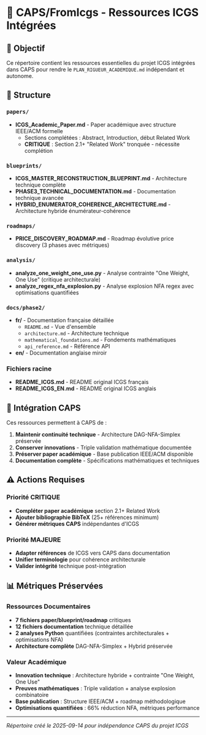 # 📁 CAPS/FromIcgs - Ressources ICGS Intégrées

## 🎯 Objectif

Ce répertoire contient les ressources essentielles du projet ICGS intégrées dans CAPS pour rendre le `PLAN_RIGUEUR_ACADEMIQUE.md` indépendant et autonome.

## 📂 Structure

### `papers/`
- **ICGS_Academic_Paper.md** - Paper académique avec structure IEEE/ACM formelle
  - Sections complétées : Abstract, Introduction, début Related Work
  - **CRITIQUE** : Section 2.1+ "Related Work" tronquée - nécessite complétion

### `blueprints/`
- **ICGS_MASTER_RECONSTRUCTION_BLUEPRINT.md** - Architecture technique complète
- **PHASE3_TECHNICAL_DOCUMENTATION.md** - Documentation technique avancée
- **HYBRID_ENUMERATOR_COHERENCE_ARCHITECTURE.md** - Architecture hybride énumérateur-cohérence

### `roadmaps/`
- **PRICE_DISCOVERY_ROADMAP.md** - Roadmap évolutive price discovery (3 phases avec métriques)

### `analysis/`
- **analyze_one_weight_one_use.py** - Analyse contrainte "One Weight, One Use" (critique architecturale)
- **analyze_regex_nfa_explosion.py** - Analyse explosion NFA regex avec optimisations quantifiées

### `docs/phase2/`
- **fr/** - Documentation française détaillée
  - `README.md` - Vue d'ensemble
  - `architecture.md` - Architecture technique
  - `mathematical_foundations.md` - Fondements mathématiques
  - `api_reference.md` - Référence API
- **en/** - Documentation anglaise miroir

### Fichiers racine
- **README_ICGS.md** - README original ICGS français
- **README_ICGS_EN.md** - README original ICGS anglais

## 🔗 Intégration CAPS

Ces ressources permettent à CAPS de :

1. **Maintenir continuité technique** - Architecture DAG-NFA-Simplex préservée
2. **Conserver innovations** - Triple validation mathématique documentée
3. **Préserver paper académique** - Base publication IEEE/ACM disponible
4. **Documentation complète** - Spécifications mathématiques et techniques

## ⚠️ Actions Requises

### Priorité CRITIQUE
- **Compléter paper académique** section 2.1+ Related Work
- **Ajouter bibliographie BibTeX** (25+ références minimum)
- **Générer métriques CAPS** indépendantes d'ICGS

### Priorité MAJEURE
- **Adapter références** de ICGS vers CAPS dans documentation
- **Unifier terminologie** pour cohérence architecturale
- **Valider intégrité** technique post-intégration

## 📊 Métriques Préservées

### Ressources Documentaires
- **7 fichiers paper/blueprint/roadmap** critiques
- **12 fichiers documentation** technique détaillée
- **2 analyses Python** quantifiées (contraintes architecturales + optimisations NFA)
- **Architecture complète** DAG-NFA-Simplex + Hybrid préservée

### Valeur Académique
- **Innovation technique** : Architecture hybride + contrainte "One Weight, One Use"
- **Preuves mathématiques** : Triple validation + analyse explosion combinatoire
- **Base publication** : Structure IEEE/ACM + roadmap méthodologique
- **Optimisations quantifiées** : 66% réduction NFA, métriques performance

---

*Répertoire créé le 2025-09-14 pour indépendance CAPS du projet ICGS*